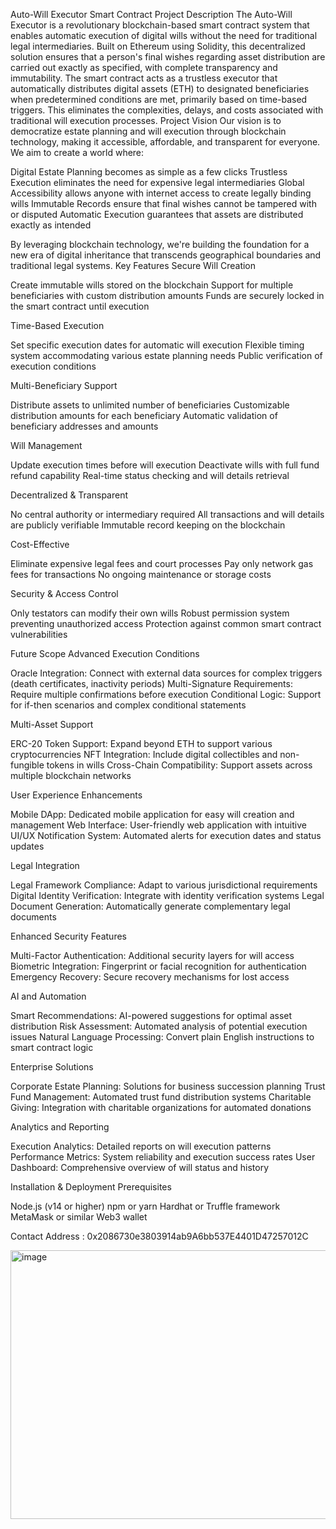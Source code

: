 Auto-Will Executor Smart Contract
Project Description
The Auto-Will Executor is a revolutionary blockchain-based smart contract system that enables automatic execution of digital wills without the need for traditional legal intermediaries. Built on Ethereum using Solidity, this decentralized solution ensures that a person's final wishes regarding asset distribution are carried out exactly as specified, with complete transparency and immutability.
The smart contract acts as a trustless executor that automatically distributes digital assets (ETH) to designated beneficiaries when predetermined conditions are met, primarily based on time-based triggers. This eliminates the complexities, delays, and costs associated with traditional will execution processes.
Project Vision
Our vision is to democratize estate planning and will execution through blockchain technology, making it accessible, affordable, and transparent for everyone. We aim to create a world where:

Digital Estate Planning becomes as simple as a few clicks
Trustless Execution eliminates the need for expensive legal intermediaries
Global Accessibility allows anyone with internet access to create legally binding wills
Immutable Records ensure that final wishes cannot be tampered with or disputed
Automatic Execution guarantees that assets are distributed exactly as intended

By leveraging blockchain technology, we're building the foundation for a new era of digital inheritance that transcends geographical boundaries and traditional legal systems.
Key Features
 Secure Will Creation

Create immutable wills stored on the blockchain
Support for multiple beneficiaries with custom distribution amounts
Funds are securely locked in the smart contract until execution

 Time-Based Execution

Set specific execution dates for automatic will execution
Flexible timing system accommodating various estate planning needs
Public verification of execution conditions

 Multi-Beneficiary Support

Distribute assets to unlimited number of beneficiaries
Customizable distribution amounts for each beneficiary
Automatic validation of beneficiary addresses and amounts

 Will Management

Update execution times before will execution
Deactivate wills with full fund refund capability
Real-time status checking and will details retrieval

 Decentralized & Transparent

No central authority or intermediary required
All transactions and will details are publicly verifiable
Immutable record keeping on the blockchain

 Cost-Effective

Eliminate expensive legal fees and court processes
Pay only network gas fees for transactions
No ongoing maintenance or storage costs

 Security & Access Control

Only testators can modify their own wills
Robust permission system preventing unauthorized access
Protection against common smart contract vulnerabilities

Future Scope
 Advanced Execution Conditions

Oracle Integration: Connect with external data sources for complex triggers (death certificates, inactivity periods)
Multi-Signature Requirements: Require multiple confirmations before execution
Conditional Logic: Support for if-then scenarios and complex conditional statements

 Multi-Asset Support

ERC-20 Token Support: Expand beyond ETH to support various cryptocurrencies
NFT Integration: Include digital collectibles and non-fungible tokens in wills
Cross-Chain Compatibility: Support assets across multiple blockchain networks

 User Experience Enhancements

Mobile DApp: Dedicated mobile application for easy will creation and management
Web Interface: User-friendly web application with intuitive UI/UX
Notification System: Automated alerts for execution dates and status updates

 Legal Integration

Legal Framework Compliance: Adapt to various jurisdictional requirements
Digital Identity Verification: Integrate with identity verification systems
Legal Document Generation: Automatically generate complementary legal documents

 Enhanced Security Features

Multi-Factor Authentication: Additional security layers for will access
Biometric Integration: Fingerprint or facial recognition for authentication
Emergency Recovery: Secure recovery mechanisms for lost access

 AI and Automation

Smart Recommendations: AI-powered suggestions for optimal asset distribution
Risk Assessment: Automated analysis of potential execution issues
Natural Language Processing: Convert plain English instructions to smart contract logic

 Enterprise Solutions

Corporate Estate Planning: Solutions for business succession planning
Trust Fund Management: Automated trust fund distribution systems
Charitable Giving: Integration with charitable organizations for automated donations

 Analytics and Reporting

Execution Analytics: Detailed reports on will execution patterns
Performance Metrics: System reliability and execution success rates
User Dashboard: Comprehensive overview of will status and history

Installation & Deployment
Prerequisites

Node.js (v14 or higher)
npm or yarn
Hardhat or Truffle framework
MetaMask or similar Web3 wallet

Contact Address : 0x2086730e3803914ab9A6bb537E4401D47257012C

<img width="1108" height="430" alt="image" src="https://github.com/user-attachments/assets/6a6d1f44-fb03-4e5b-a005-520ccfb71c1b" />
